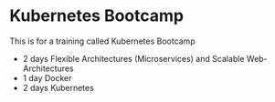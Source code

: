 # Kubernetes Bootcamp
This is for a training called Kubernetes Bootcamp

* 2 days Flexible Architectures (Microservices) and Scalable Web-Architectures
* 1 day Docker
* 2 days Kubernetes

